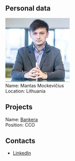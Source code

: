 ## Personal data
![mockevičius photo](photo/mantas_mockevičius.jpg)  
Name: Mantas Mockevičius  
Location: Lithuania
## Projects 
Name: [Bankera](../projects/bankera.md)  
Position: CCO
## Contacts
* [LinkedIn](https://www.linkedin.com/in/mantasmockevicius/)    
